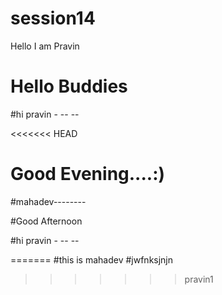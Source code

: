 # session14
 

Hello I am Pravin

# Hello Buddies 

#hi pravin -   -- --

<<<<<<< HEAD
# Good Evening....:)

#mahadev--------

#Good Afternoon

#hi pravin -   -- --


=======
#this is mahadev
#jwfnksjnjn
>>>>>>> pravin1
